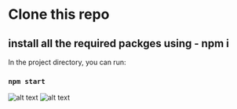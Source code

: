 # Clone this repo

## install all the required packges using - npm i 

In the project directory, you can run:

### `npm start`

![alt text]("../../public/imagesAndVideo/1.png")
![alt text]("../../public/imagesAndVideo/2.png")
